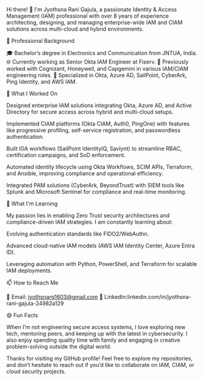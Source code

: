 Hi there! 👋
I'm Jyothsna Rani Gajula, a passionate Identity & Access Management (IAM) professional with over 8 years of experience architecting, designing, and managing enterprise-wide IAM and CIAM solutions across multi-cloud and hybrid environments.

💼 Professional Background

🎓 Bachelor’s degree in Electronics and Communication from JNTUA, India.
🌐 Currently working as Senior Okta IAM Engineer at Fiserv.
🚀 Previously worked with Cognizant, Honeywell, and Capgemini in various IAM/CIAM engineering roles.
🔐 Specialized in Okta, Azure AD, SailPoint, CyberArk, Ping Identity, and AWS IAM.

🔭 What I Worked On

Designed enterprise IAM solutions integrating Okta, Azure AD, and Active Directory for secure access across hybrid and multi-cloud setups.

Implemented CIAM platforms (Okta CIAM, Auth0, PingOne) with features like progressive profiling, self-service registration, and passwordless authentication.

Built IGA workflows (SailPoint IdentityIQ, Saviynt) to streamline RBAC, certification campaigns, and SoD enforcement.

Automated identity lifecycle using Okta Workflows, SCIM APIs, Terraform, and Ansible, improving compliance and operational efficiency.

Integrated PAM solutions (CyberArk, BeyondTrust) with SIEM tools like Splunk and Microsoft Sentinel for compliance and real-time monitoring.

🌱 What I'm Learning

My passion lies in enabling Zero Trust security architectures and compliance-driven IAM strategies. I am constantly learning about:

Evolving authentication standards like FIDO2/WebAuthn.

Advanced cloud-native IAM models (AWS IAM Identity Center, Azure Entra ID).

Leveraging automation with Python, PowerShell, and Terraform for scalable IAM deployments.

📫 How to Reach Me

📧 Email: jyothsnarg1603@gmail.com
💼 LinkedIn:linkedin.com/in/jyothsna-rani-gajula-24982a129

😄 Fun Facts

When I’m not engineering secure access systems, I love exploring new tech, mentoring peers, and keeping up with the latest in cybersecurity. I also enjoy spending quality time with family and engaging in creative problem-solving outside the digital world.

Thanks for visiting my GitHub profile! Feel free to explore my repositories, and don’t hesitate to reach out if you’d like to collaborate on IAM, CIAM, or cloud security projects.
